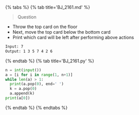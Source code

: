 {% tabs %}
{% tab title='BJ_2161.md' %}

> Question

* Throw the top card on the floor
* Next, move the top card below the bottom card
* Print which card will be left after performing above actions

```txt
Input: 7
Output: 1 3 5 7 4 2 6
```

{% endtab %}
{% tab title='BJ_2161.py' %}

```py
n = int(input())
a = [i for i in range(1, n+1)]
while len(a) > 1:
  print(a.pop(0), end=' ')
  k = a.pop(0)
  a.append(k)
print(a[0])
```

{% endtab %}
{% endtabs %}

